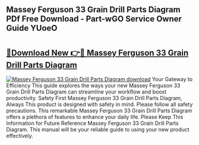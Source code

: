 ## Massey Ferguson 33 Grain Drill Parts Diagram PDf Free Download - Part-wGO Service Owner Guide YUoeO

# <h2><a href="http://dfj9qx.blite.top/?on=Massey+Ferguson+33+Grain+Drill+Parts+Diagram">🔗Download New 👉🔴 Massey Ferguson 33 Grain Drill Parts Diagram</a></h2>

[![Massey Ferguson 33 Grain Drill Parts Diagram download](https://i.imgur.com/lujVjoI.png)](http://dfj9qx.blite.top/?on=Massey+Ferguson+33+Grain+Drill+Parts+Diagram)
Your Gateway to Efficiency This guide explores the ways your new Massey Ferguson 33 Grain Drill Parts Diagram can streamline your workflow and boost productivity. Safety First Massey Ferguson 33 Grain Drill Parts Diagram, Always This product is designed with safety in mind. Please follow all safety precautions. This remarkable Massey Ferguson 33 Grain Drill Parts Diagram offers a plethora of features to enhance your daily life. Please Keep This Information for Future Reference Massey Ferguson 33 Grain Drill Parts Diagram. This manual will be your reliable guide to using your new product effectively.
